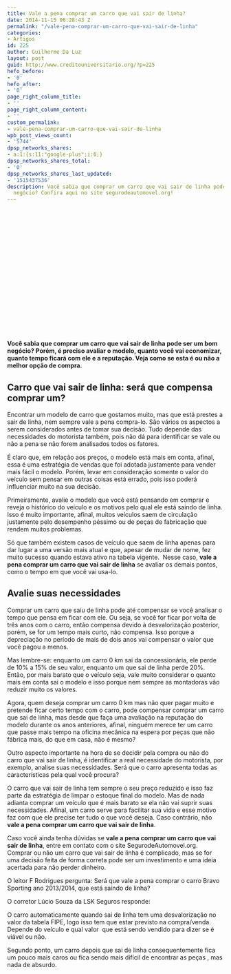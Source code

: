 ```yaml
---
title: Vale a pena comprar um carro que vai sair de linha?
date: 2014-11-15 06:28:43 Z
permalink: "/vale-pena-comprar-um-carro-que-vai-sair-de-linha"
categories:
- Artigos
id: 225
author: Guilherme Da Luz
layout: post
guid: http://www.creditouniversitario.org/?p=225
hefo_before:
- '0'
hefo_after:
- '0'
page_right_column_title:
- ''
page_right_column_content:
- ''
custom_permalink:
- vale-pena-comprar-um-carro-que-vai-sair-de-linha
wpb_post_views_count:
- '5744'
dpsp_networks_shares:
- a:1:{s:11:"google-plus";i:0;}
dpsp_networks_shares_total:
- '0'
dpsp_networks_shares_last_updated:
- '1515437536'
description: Você sabia que comprar um carro que vai sair de linha pode ser um bom
  negócio? Confira aqui no site segurodeautomovel.org!
---
```


<div id="b85a3468-a0ac-4253-a87d-f3db119c017d" class="vemmClicksWidget" style="width: 336px; height: 290px;">
</div>

**Você sabia que comprar um carro que vai sair de linha pode ser um bom negócio? Porém, é preciso avaliar o modelo, quanto você vai economizar, quanto tempo ficará com ele e a reputação. Veja como se esta é ou não a melhor opção de compra.**

## Carro que vai sair de linha: será que compensa comprar um?

Encontrar um modelo de carro que gostamos muito, mas que está prestes a sair de linha, nem sempre vale a pena compra-lo. São vários os aspectos a serem considerados antes de tomar sua decisão. Tudo depende das necessidades do motorista também, pois não dá para identificar se vale ou não a pena se não forem analisados todos os fatores.

É claro que, em relação aos preços, o modelo está mais em conta, afinal, essa é uma estratégia de vendas que foi adotada justamente para vender mais fácil o modelo. Porém, levar em consideração somente o valor do veículo sem pensar em outras coisas está errado, pois isso poderá influenciar muito na sua decisão.

Primeiramente, avalie o modelo que você está pensando em comprar e reveja o histórico do veículo e os motivos pelo qual ele está saindo de linha. Isso é muito importante, afinal, muitos veículos saem de circulação justamente pelo desempenho péssimo ou de peças de fabricação que rendem muitos problemas.

Só que também existem casos de veículo que saem de linha apenas para dar lugar a uma versão mais atual e que, apesar de mudar de nome, fez muito sucesso quando estava ativo na tabela vigente.  Nesse caso, **vale a pena comprar um carro que vai sair de linha** se avaliar os demais pontos, como o tempo em que você vai usa-lo.

## Avalie suas necessidades

Comprar um carro que saiu de linha pode até compensar se você analisar o tempo que pensa em ficar com ele. Ou seja, se você for ficar por volta de três anos com o carro, então compensa devido à desvalorização posterior, porém, se for um tempo mais curto, não compensa. Isso porque a depreciação no período de mais de dois anos vai compensar o valor que você pagou a menos.

Mas lembre-se: enquanto um carro 0 km sai da concessionária, ele perde de 10% a 15% de seu valor, enquanto um que sai de linha perde 20%. Então, por mais barato que o veículo seja, vale muito considerar o quanto mais em conta sai o modelo e isso porque nem sempre as montadoras vão reduzir muito os valores.

Agora, quem deseja comprar um carro 0 km mas não quer pagar muito e pretende ficar certo tempo com o carro, pode compensar comprar um carro que sai de linha, mas desde que faça uma avaliação na reputação do modelo durante os anos anteriores, afinal, ninguém merece ter um carro que passe mais tempo na oficina mecânica na espera por peças que não fábrica mais, do que em casa, não é mesmo?

Outro aspecto importante na hora de se decidir pela compra ou não do carro que vai sair de linha, é identificar a real necessidade do motorista, por exemplo, analise suas necessidades. Será que o carro apresenta todas as características pela qual você procura?

O carro que vai sair de linha tem sempre o seu preço reduzido e isso faz parte da estratégia de limpar o estoque final do modelo. Mas de nada adianta comprar um veículo que é mais barato se ela não vai suprir suas necessidades. Afinal, um carro serve para facilitar sua vida e esse motivo faz com que ele precise ter tudo o que você deseja. Caso contrário, não **vale a pena comprar um carro que vai sair de linha**.

Caso você ainda tenha dúvidas se **vale a pena comprar um carro que vai sair de linha**, entre em contato com o site SegurodeAutomovel.org. Comprar ou não um carro que vai sair de linha é complicado, mas se for uma decisão feita de forma correta pode ser um investimento e uma ideia acertada para não perder dinheiro.

O leitor F Rodrigues pergunta: Será que vale a pena comprar o carro Bravo Sporting ano 2013/2014, que está saindo de linha?

O corretor Lúcio Souza da LSK Seguros responde:

O carro automaticamente quando sai de linha tem uma desvalorização no valor da tabela FIPE, logo isso tem que estar previsto na compra/venda. Depende do veículo e qual valor  que está sendo vendido para dizer se é viável ou não.

Segundo ponto, um carro depois que sai de linha consequentemente fica um pouco mais caros ou fica sendo mais difícil de encontrar as peças , mas nada de absurdo.

&nbsp;

&nbsp;

&nbsp;

&nbsp;